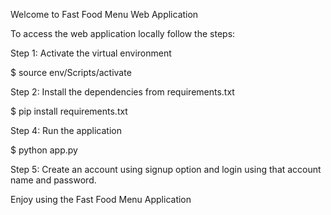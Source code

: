 Welcome to Fast Food Menu Web Application

To access the web application locally follow the steps:

Step 1: Activate the virtual environment

$ source env/Scripts/activate

Step 2: Install the dependencies from requirements.txt

$ pip install requirements.txt

Step 4: Run the application

$ python app.py

Step 5: Create an account using signup option and login using that account name and password.

Enjoy using the Fast Food Menu Application
